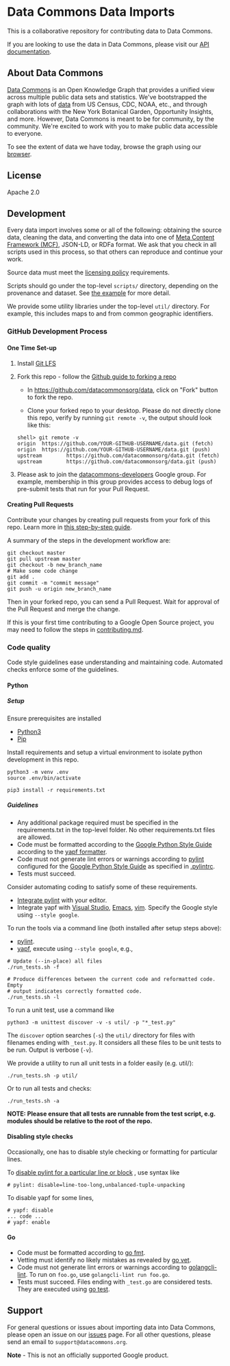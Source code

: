 # Data Commons Data Imports

This is a collaborative repository for contributing data to Data Commons.

If you are looking to use the data in Data Commons, please visit our
[API documentation](http://docs.datacommons.org/api/).

## About Data Commons

[Data Commons](https://datacommons.org/) is an Open Knowledge Graph that
provides a unified view across multiple public data sets and statistics. We've
bootstrapped the graph with lots of [data](https://datacommons.org/datasets)
from US Census, CDC, NOAA, etc., and through collaborations with the New York
Botanical Garden, Opportunity Insights, and more. However, Data Commons is meant
to be for community, by the community. We're excited to work with you to make
public data accessible to everyone.

To see the extent of data we have today, browse the graph using our
[browser](https://browser.datacommons.org/).

## License

Apache 2.0

## Development

Every data import involves some or all of the following: obtaining the source
data, cleaning the data, and converting the data into one of [Meta Content
Framework (MCF)](docs/mcf_format.md), JSON-LD, or RDFa format. We ask that you
check in all scripts used in this process, so that others can reproduce and
continue your work.

Source data must meet the [licensing policy](LICENSING_POLICY.md) requirements.

Scripts should go under the top-level `scripts/` directory, depending on the
provenance and dataset. See
[the example](scripts/example_provenance/example_dataset/README.md) for more
detail.

We provide some utility libraries under the top-level `util/` directory. For
example, this includes maps to and from common geographic identifiers.

### GitHub Development Process

#### One Time Set-up

1. Install [Git LFS](https://git-lfs.github.com/)

1. Fork this repo - follow the [Github guide to forking a repo](https://docs.github.com/en/github/getting-started-with-github/fork-a-repo)
   - In https://github.com/datacommonsorg/data, click on "Fork" button to
   fork the repo.

   - Clone your forked repo to your desktop. Please do not directly clone
   this repo, verify by running `git remote -v`, the output should look like
   this:

    ```shell
    shell> git remote -v
    origin  https://github.com/YOUR-GITHUB-USERNAME/data.git (fetch)
    origin  https://github.com/YOUR-GITHUB-USERNAME/data.git (push)
    upstream        https://github.com/datacommonsorg/data.git (fetch)
    upstream        https://github.com/datacommonsorg/data.git (push)
    ```

1. Please ask to join the
[datacommons-developers](https://groups.google.com/g/datacommons-developers)
Google group. For example, membership in this group provides access to debug
logs of pre-submit tests that run for your Pull Request.

#### Creating Pull Requests

Contribute your changes by creating pull requests from your fork of this repo.
Learn more in [this step-by-step guide](https://docs.github.com/en/github/collaborating-with-issues-and-pull-requests/creating-a-pull-request-from-a-fork).

A summary of the steps in the development workflow are:

```shell
git checkout master
git pull upstream master
git checkout -b new_branch_name
# Make some code change
git add .
git commit -m "commit message"
git push -u origin new_branch_name
```

Then in your forked repo, you can send a Pull Request. Wait for approval of
the Pull Request and merge the change.

If this is your first time contributing to a Google Open Source project, you
may need to follow the steps in [contributing.md](contributing.md).

### Code quality

Code style guidelines ease understanding and maintaining code. Automated checks
enforce some of the guidelines.

#### Python

##### Setup

Ensure prerequisites are installed

* [Python3](https://www.python.org/downloads/)
* [Pip](https://packaging.python.org/guides/installing-using-pip-and-virtual-environments/)

Install requirements and setup a virtual environment to isolate python development in this repo.

```shell
python3 -m venv .env
source .env/bin/activate

pip3 install -r requirements.txt
```

##### Guidelines

*   Any additional package required must be specified in the requirements.txt
    in the top-level folder. No other requirements.txt files are allowed.
*   Code must be formatted according to the
    [Google Python Style Guide](https://google.github.io/styleguide/pyguide.html)
    according to the [yapf formatter](https://github.com/google/yapf).
*   Code must not generate lint errors or warnings according to
    [pylint](https://www.pylint.org/) configured for the
    [Google Python Style Guide](https://google.github.io/styleguide/pyguide.html)
    as specified in
    [.pylintrc](https://github.com/datacommonsorg/data/blob/master/.pylintrc).
*   Tests must succeed.

Consider automating coding to satisfy some of these requirements.

*   [Integrate pylint](http://pylint.pycqa.org/en/latest/user_guide/ide-integration.html)
    with your editor.
*   Integrate yapf with
    [Visual Studio](https://code.visualstudio.com/docs/python/editing#_formatting),
    [Emacs](https://www.emacswiki.org/emacs/PythonProgrammingInEmacs#toc21),
    [vim](https://github.com/mindriot101/vim-yapf#why-you-may-not-need-this-plugin).
    Specify the Google style using `--style google`.

To run the tools via a command line (both installed after setup steps above):

*   [pylint](http://pylint.pycqa.org/en/latest/user_guide/run.html).
*   [yapf](https://github.com/google/yapf#id2), execute using
    `--style google`, e.g.,

```shell
# Update (--in-place) all files
./run_tests.sh -f

# Produce differences between the current code and reformatted code.  Empty
# output indicates correctly formatted code.
./run_tests.sh -l
```

To run a unit test, use a command like

```shell
python3 -m unittest discover -v -s util/ -p "*_test.py"
```

The `discover` option searches (`-s`) the `util/` directory for files with
filenames ending with `_test.py`. It considers all these files to be unit tests
to be run. Output is verbose (`-v`).

We provide a utility to run all unit tests in a folder easily (e.g. util/):
```shell
./run_tests.sh -p util/
```

Or to run all tests and checks:
```shell
./run_tests.sh -a
```

**NOTE: Please ensure that all tests are runnable from the test script, e.g. modules should be relative to the root of the repo.**

#### Disabling style checks

Occasionally, one has to disable style checking or formatting for particular
lines.

To
[disable pylint for a particular line or block](http://pylint.pycqa.org/en/latest/user_guide/message-control.html)
, use syntax like

```
# pylint: disable=line-too-long,unbalanced-tuple-unpacking
```

To disable yapf for some lines,

```
# yapf: disable
... code ...
# yapf: enable
```

#### Go

*   Code must be formatted according to
    [go fmt](https://golang.org/cmd/go/#hdr-Gofmt__reformat__package_sources).
*   Vetting must identify no likely mistakes as revealed by
    [go vet](https://golang.org/cmd/go/#hdr-Report_likely_mistakes_in_packages).
*   Code must not generate lint errors or warnings according to
    [golangcli-lint](https://golangci-lint.run/). To run on `foo.go`, use
    `golangcli-lint run foo.go`.
*   Tests must succeed. Files ending with `_test.go` are considered tests. They
    are executed using [go test](https://golang.org/cmd/go/#hdr-Test_packages).

## Support

For general questions or issues about importing data into Data Commons, please
open an issue on our [issues](https://github.com/datacommonsorg/data/issues)
page. For all other questions, please send an email to
`support@datacommons.org`.

**Note** - This is not an officially supported Google product.
